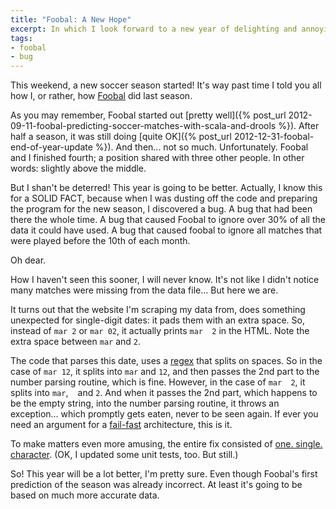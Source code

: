 ```yaml
---
title: "Foobal: A New Hope"
excerpt: In which I look forward to a new year of delighting and annoying my uncle.
tags:
- foobal
- bug
---
```

This weekend, a new soccer season started! It's way past time I told you all how I, or rather, how [Foobal](https://github.com/jqno/foobal) did last season.

As you may remember, Foobal started out [pretty well]({% post_url 2012-09-11-foobal-predicting-soccer-matches-with-scala-and-drools %}). After half a season, it was still doing [quite OK]({% post_url 2012-12-31-foobal-end-of-year-update %}). And then... not so much. Unfortunately. Foobal and I finished fourth; a position shared with three other people. In other words: slightly above the middle.

But I shan't be deterred! This year is going to be better. Actually, I know this for a SOLID FACT, because when I was dusting off the code and preparing the program for the new season, I discovered a bug. A bug that had been there the whole time. A bug that caused Foobal to ignore over 30% of all the data it could have used. A bug that caused foobal to ignore all matches that were played before the 10th of each month.

Oh dear.

How I haven't seen this sooner, I will never know. It's not like I didn't notice many matches were missing from the data file... But here we are.

It turns out that the website I'm scraping my data from, does something unexpected for single-digit dates: it pads them with an extra space. So, instead of `mar 2` or `mar 02`, it actually prints `mar  2` in the HTML. Note the extra space between `mar` and `2`.

The code that parses this date, uses a [regex](http://regex.info/blog/2006-09-15/247) that splits on spaces. So in the case of `mar 12`, it splits into `mar` and `12`, and then passes the 2nd part to the number parsing routine, which is fine. However, in the case of `mar  2`, it splits into `mar`, ` ` and `2`. And when it passes the 2nd part, which happens to be the empty string, into the number parsing routine, it throws an exception... which promptly gets eaten, never to be seen again. If ever you need an argument for a [fail-fast](http://en.wikipedia.org/wiki/Fail-fast) architecture, this is it.

To make matters even more amusing, the entire fix consisted of [one. single. character](https://github.com/jqno/foobal/commit/97e1852f2095bd14fa374288249d98cab19eaa7a). (OK, I updated some unit tests, too. But still.)

So! This year will be a lot better, I'm pretty sure. Even though Foobal's first prediction of the season was already incorrect. At least it's going to be based on much more accurate data.

